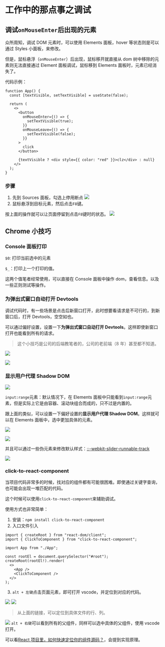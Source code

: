 # 工作中的那点事之调试

## 调试`onMouseEnter`后出现的元素

众所周知，调试 DOM 元素时，可以使用 Elements 面板，hover 等状态则是可以通过 Styles 小面板，来修改。

但是，鼠标悬浮（`onMouseEnter`）后出现，鼠标移开就直接从 dom 树中移除的元素则无法直接通过 Element 面板调试，鼠标移到 Elements 面板时，元素已经消失了。

代码示例：

```tsx
function App() {
  const [textVisible, setTextVisible] = useState(false);

  return (
    <>
      <button
        onMouseEnter={() => {
          setTextVisible(true);
        }}
        onMouseLeave={() => {
          setTextVisible(false);
        }}
      >
        click
      </button>

      {textVisible ? <div style={{ color: "red" }}>clz</div> : null}
    </>
  );
}
```

### 步骤

1. 先到 Sources 面板，勾选上停用断点
   ![](https://www.clzczh.top/CLZ_img/images/20250310220623.png)
2. 鼠标悬浮到目标元素，然后点击`F8`键。

按上面的操作就可以让页面停留到点击`F8`键时的状态。
![](https://www.clzczh.top/CLZ_img/images/20250310221252.png)

## Chrome 小技巧

### Console 面板打印

`$0`: 打印当前选中的元素

`$_`：打印上一个打印的值。

这两个值笔者经常使用，可以直接在 Console 面板中操作 dom，查看信息。以及一些正则测试等操作。

### 为弹出式窗口自动打开 Devtools

调试代码时，有一些场景是点击后新窗口打开，此时想要看请求是不可行的，到新窗口后，打开 Devtools，空空如也。

可以通过偏好设置，设置一下**为弹出式窗口自动打开 Devtools**。这样即使新窗口打开也能看到所有的请求。

> 这个小技巧是公司的后端教笔者的，公司的老前端（8 年）甚至都不知道。

![](https://www.clzczh.top/CLZ_img/images/20250310222237.png)

![](https://www.clzczh.top/CLZ_img/images/20250310222317.png)

### 显示用户代理 Shadow DOM

![](https://www.clzczh.top/CLZ_img/images/20250310222810.png)

`input:range`元素：默认情况下，在 Elements 面板中只能看到`input:range`元素，但是实际上它是由容器、滚动块组合而成的，只不过是内置的。

跟上面的类似，可以设置一下偏好设置的**显示用户代理 Shadow DOM**。这样就可以在 Elements 面板中，选中更加具体的元素。

![](https://www.clzczh.top/CLZ_img/images/20250310223525.png)

![](https://www.clzczh.top/CLZ_img/images/20250310223634.png)

并且可以通过一些伪元素来修改默认样式：[::-webkit-slider-runnable-track](https://developer.mozilla.org/zh-CN/docs/Web/CSS/::-webkit-slider-runnable-track)

![](https://www.clzczh.top/CLZ_img/images/20250310223911.png)

### click-to-react-component

当项目代码非常多的时候，找对应的组件都有可能很困难。即使通过关键字查询，也可能会出现一堆匹配的代码。

这个时候可以使用`click-to-react-component`来辅助调试。

使用方式也非常简单：

1. 安装：`npm install click-to-react-component`
2. 入口文件引入

```tsx
import { createRoot } from "react-dom/client";
import { ClickToComponent } from "click-to-react-component";

import App from "./App";

const rootEl = document.querySelector("#root");
createRoot(rootEl!).render(
  <>
    <App />
    <ClickToComponent />
  </>
);
```

3. `alt + 左键`点击页面元素，即可打开 vscode，并定位到对应的代码。

![](https://www.clzczh.top/CLZ_img/images/20250312212247.png)
![](https://www.clzczh.top/CLZ_img/images/20250312212423.png)

> 从上面的链接，可以定位到具体文件的行、列。

![](https://www.clzczh.top/CLZ_img/images/20250312212731.png)
`alt + 右键`可以看到所有的父组件，同样可以选中具体的父组件，使用 vscode 打开。

可以看[React 项目里，如何快速定位你的组件源码？](https://juejin.cn/post/7374631918111178790)，会提到实现原理。
